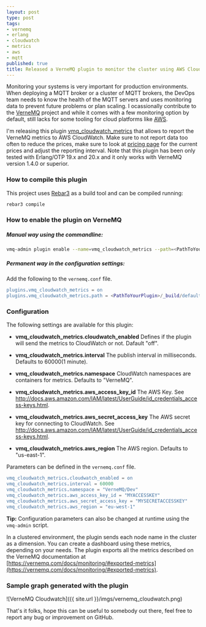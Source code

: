 ```yaml
---
layout: post
type: post
tags:
- vernemq
- erlang
- cloudwatch
- metrics
- aws
- mqtt
published: true
title: Released a VerneMQ plugin to monitor the cluster using AWS CloudWatch.
---
```


Monitoring your systems is very important for production environments. When deploying a MQTT broker or a cluster of MQTT brokers, the DevOps team needs to know the health of the MQTT servers and uses monitoring data to prevent future problems or plan scaling. I ocassionally contribute to the [VerneMQ](https://vernemq.com) project and while it comes with a few monitoring option by default, still lacks for some tooling for cloud platforms like [AWS](https://aws.amazon.com).

I'm releasing this plugin [vmq_cloudwatch_metrics](https://github.com/codeadict/vmq_cloudwatch_metrics) that allows to report the VerneMQ metrics to AWS CloudWatch. Make sure to not report data too often to reduce the prices, make sure to look at [pricing page](https://aws.amazon.com/cloudwatch/pricing/) for the current prices and adjust the reporting interval. Note that this plugin has been only tested with Erlang/OTP 19.x and 20.x and it only works with VerneMQ version 1.4.0 or superior.

### How to compile this plugin

This project uses [Rebar3](https://www.rebar3.org) as a build tool and can be compiled running:

```bash
rebar3 compile
```

### How to enable the plugin on VerneMQ

##### Manual way using the commandline:

```bash
vmq-admin plugin enable --name=vmq_cloudwatch_metrics --path=<PathToYourPlugin>/_build/default/lib/vmq_cloudwatch_metrics
```

##### Permanent way in the configuration settings:

Add the following to the `vernemq.conf` file.

```erlang
plugins.vmq_cloudwatch_metrics = on
plugins.vmq_cloudwatch_metrics.path = <PathToYourPlugin>/_build/default/lib/vmq_cloudwatch_metrics
```

### Configuration

The following settings are available for this plugin:

- **vmq_cloudwatch_metrics.cloudwatch_enabled** Defines if the plugin will send the metrics to CloudWatch or not. Dafault "off".

- **vmq_cloudwatch_metrics.interval** The publish interval in milliseconds. Defaults to 60000(1 minute).

- **vmq_cloudwatch_metrics.namespace** CloudWatch namespaces are containers for metrics. Defaults to "VerneMQ".

- **vmq_cloudwatch_metrics.aws_access_key_id** The AWS Key. See http://docs.aws.amazon.com/IAM/latest/UserGuide/id_credentials_access-keys.html.

- **vmq_cloudwatch_metrics.aws_secret_access_key** The AWS secret key for connecting to CloudWatch. See http://docs.aws.amazon.com/IAM/latest/UserGuide/id_credentials_access-keys.html.

- **vmq_cloudwatch_metrics.aws_region** The AWS region. Defaults to "us-east-1".

Parameters can be defined in the `vernemq.conf` file.

```erlang
vmq_cloudwatch_metrics.cloudwatch_enabled = on
vmq_cloudwatch_metrics.interval = 60000
vmq_cloudwatch_metrics.namespace = "VerneMQ/Dev"
vmq_cloudwatch_metrics.aws_access_key_id = "MYACCESSKEY"
vmq_cloudwatch_metrics.aws_secret_access_key = "MYSECRETACCESSKEY"
vmq_cloudwatch_metrics.aws_region = "eu-west-1"
```

**Tip:** Configuration parameters can also be changed at runtime using the `vmq-admin` script.

In a clustered environment, the plugin sends each node name in the cluster as a dimension. You can create a dashboard using these metrics, depending on your needs. The plugin exports all the metrics described on the VerneMQ documentation at [https://vernemq.com/docs/monitoring/#exported-metrics](https://vernemq.com/docs/monitoring/#exported-metrics).

### Sample graph generated with the plugin

![VerneMQ Cloudwatch]({{ site.url }}/imgs/vernemq_cloudwatch.png)

That's it folks, hope this can be useful to somebody out there, feel free to report any bug or improvement on GitHub.
